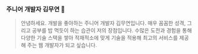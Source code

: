 ### 주니어 개발자 김무연 👋

> 안녕하세요. 개발을 좋아하는 주니어 개발자 김무연입니다. 매우 꼼꼼한 성격, 그리고 공부를 밥 먹듯이 하는 습관이 저의 장점입니다. 수많은 도전과 경험을 통해 다양한 기술 스택을 쌓아 적재적소에 맞게 기술을 적용해 최고의 서비스를 제공해 주는 웹 개발자가 되고 싶습니다.
<!--
**MUYEONKIM/MUYEONKIM** is a ✨ _special_ ✨ repository because its `README.md` (this file) appears on your GitHub profile.

Here are some ideas to get you started:

- 🔭 I’m currently working on ...
- 🌱 I’m currently learning ...
- 👯 I’m looking to collaborate on ...
- 🤔 I’m looking for help with ...
- 💬 Ask me about ...
- 📫 How to reach me: ...
- 😄 Pronouns: ...
- ⚡ Fun fact: ...
-->
